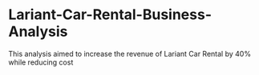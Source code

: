 # Lariant-Car-Rental-Business-Analysis
This analysis aimed to increase the revenue of Lariant Car Rental by 40% while reducing cost
